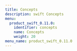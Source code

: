 ```yaml
---
title: Concepts
description: swift Concepts
menu:
  product_swift_0.11.0:
    identifier: concepts
    name: Concepts
    weight: 20
menu_name: product_swift_0.11.0
---
```

